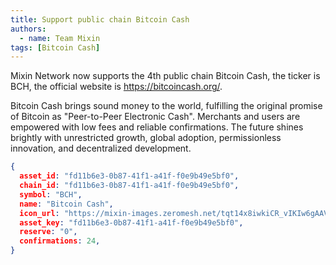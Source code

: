 ```yaml
---
title: Support public chain Bitcoin Cash
authors:  
  - name: Team Mixin
tags: [Bitcoin Cash]
---
```


Mixin Network now supports the 4th public chain Bitcoin Cash, the ticker is BCH, the official website is <https://bitcoincash.org/>.

Bitcoin Cash brings sound money to the world, fulfilling the original promise of Bitcoin as "Peer-to-Peer Electronic Cash". Merchants and users are empowered with low fees and reliable confirmations. The future shines brightly with unrestricted growth, global adoption, permissionless innovation, and decentralized development.


```json
{
  asset_id: "fd11b6e3-0b87-41f1-a41f-f0e9b49e5bf0",
  chain_id: "fd11b6e3-0b87-41f1-a41f-f0e9b49e5bf0",
  symbol: "BCH",
  name: "Bitcoin Cash",
  icon_url: "https://mixin-images.zeromesh.net/tqt14x8iwkiCR_vIKIw6gAAVO8XpZH7ku7ZJYB5ArMRA6grN9M1oCI7kKt2QqBODJwr17sZxDCDTjXHOgIixzv6X=s128";;,
  asset_key: "fd11b6e3-0b87-41f1-a41f-f0e9b49e5bf0",
  reserve: "0",
  confirmations: 24,
}
```

